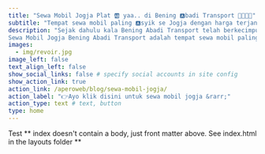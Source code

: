 ```yaml
---
title: "Sewa Mobil Jogja Plat 🆎 yaa.. di Bening 🅰️badi Transport 🫰🫱‍🫲🏽"
subtitle: "Tempat sewa mobil paling 🅰️syik se Jogja dengan harga terjangkau, Sewa Mobil Jogja Mulai 250k/Hari | Sewa Motor Mulai 70k/Hari | Penginapan Mulai 165k/Malam, dengan cabang di Stasiun Lempuyangan d🅰️n UMY Gamping Yogyakarta🚧Jadi anda datang di jogja via kereta di Stasiun Lempuyangan...lalu ke cabang kami di stasiun lempuyangan...sewa motor lalu sekalian sewa kamar deluxe/standar lalu meluncur ke Samirono untuk menginap di kamar yang telah anda pesan...besoknya anda langsung bisa booking mobil kemanapun anda suka di Jogja dari kamar anda...enak kan🥳"
description: "Sejak dahulu kala Bening Abadi Transport telah berkecimpung di bidang transportasi dan penginapan murah di kota pariwisata Yogyakarta dan berlokasi yang terdekat dengan UGM dan UNY Jogja serta kampus lainnya. Sewa mobil jogja, lepas kunci maupun dengan driver / sopir, sewa motor, penginapan kamar deluxe dan kamar standar serta guest house atau homestay adalah jasa utama kami dan anda bisa memesan kamar / homestay via aplikasi TRAVELOKA. Kami selalu berusaha memberikan harga yang terbaik untuk para pelanggan dan kami juga selalu senantiasa berkomitmen memberikan pelayanan yang terbaik juga kepada para pelanggan setia Bening Abadi Transport. Terima kasih banyak kepada para pelanggan yang telah menggunakan jasa kami, semoga para pelanggan kami selalu diberi sehat dan lancar serta berkah rejekinya...amien. Salam sewa mobil jogja! 🌬️
Sewa Mobil Jogja Bening Abadi Transport adalah tempat sewa mobil paling asyik se Jogja. From jogja with...🫶🎄🎆"
images:
  - img/revoir.jpg
image_left: false
text_align_left: false
show_social_links: false # specify social accounts in site config
show_action_link: true
action_link: /aperoweb/blog/sewa-mobil-jogja/
action_label: "👉Ayo klik disini untuk sewa mobil jogja &rarr;"
action_type: text # text, button
type: home
---
```


Test
** index doesn't contain a body, just front matter above.
See index.html in the layouts folder **
